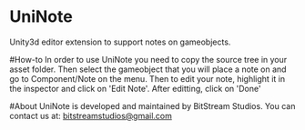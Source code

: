# UniNote
Unity3d editor extension to support notes on gameobjects.

#How-to
In order to use UniNote you need to copy the source tree in your asset folder. Then select the gameobject that you will place a note on and go to Component/Note on the menu. Then to edit your note, highlight it in the inspector and click on 'Edit Note'. After editting, click on 'Done'

#About
UniNote is developed and maintained by BitStream Studios. You can contact us at:
bitstreamstudios@gmail.com
